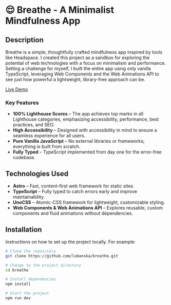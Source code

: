# 😌 Breathe - A Minimalist Mindfulness App

## Description

Breathe is a simple, thoughtfully crafted mindfulness app inspired by tools like Headspace. I created this project as a sandbox for exploring the potential of web technologies with a focus on minimalism and performance. Setting a challenge for myself, I built the entire app using only vanilla TypeScript, leveraging Web Components and the Web Animations API to see just how powerful a lightweight, library-free approach can be.

[Live Demo](https://breathe-vert.vercel.app/)

### Key Features

- **100% Lighthouse Scores** – The app achieves top marks in all Lighthouse categories, emphasizing accessibility, performance, best practices, and SEO.
- **High Accessibility** – Designed with accessibility in mind to ensure a seamless experience for all users.
- **Pure Vanilla JavaScript** – No external libraries or frameworks; everything is built from scratch.
- **Fully Typed** – TypeScript implemented from day one for the error-free codebase.

## Technologies Used

- **Astro** – Fast, content-first web framework for static sites.
- **TypeScript** – Fully typed to catch errors early and improve maintainability.
- **UnoCSS** – Atomic-CSS framework for lightweight, customizable styling.
- **Web Components & Web Animations API** – Explores reusable, custom components and fluid animations without dependencies.

## Installation

Instructions on how to set up the project locally. For example:

```bash
# Clone the repository
git clone https://github.com/lubanska/breathe.git

# Change to the project directory
cd breathe

# Install dependencies
npm install

# Start the project
npm run dev
```
